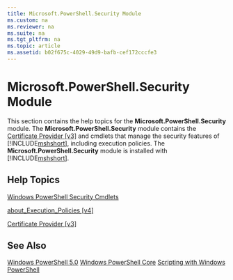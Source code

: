 ```yaml
---
title: Microsoft.PowerShell.Security Module
ms.custom: na
ms.reviewer: na
ms.suite: na
ms.tgt_pltfrm: na
ms.topic: article
ms.assetid: b02f675c-4029-49d9-bafb-cef172cccfe3
---
```

# Microsoft.PowerShell.Security Module
This section contains the help topics for the **Microsoft.PowerShell.Security** module. The **Microsoft.PowerShell.Security** module contains the [Certificate Provider [v3]](https://technet.microsoft.com/en-us/library/3f743541-d0c6-4670-809a-b16fb01f7c4d) and cmdlets that manage the security features of [!INCLUDE[mshshort](../Token/mshshort_md.md)], including execution policies. The **Microsoft.PowerShell.Security** module is installed with [!INCLUDE[mshshort](../Token/mshshort_md.md)].

## Help Topics
[Windows PowerShell Security Cmdlets](http://go.microsoft.com/fwlink/?LinkID=245860)

[about_Execution_Policies [v4]](https://technet.microsoft.com/en-us/library/347708dc-1515-4d74-978b-8334603472e6)

[Certificate Provider [v3]](https://technet.microsoft.com/en-us/library/3f743541-d0c6-4670-809a-b16fb01f7c4d)

## See Also
[Windows PowerShell 5.0](../Topic/Windows-PowerShell-5.0.md)
[Windows PowerShell Core](https://technet.microsoft.com/en-us/library/4b75f1e4-f327-48f3-92ab-bf5435094d41)
[Scripting with Windows PowerShell](../Topic/Scripting-with-Windows-PowerShell.md)

